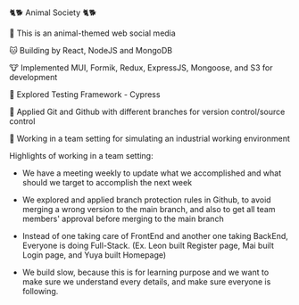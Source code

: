 🐈🐕 Animal Society 🐈🐕

🐶 This is an animal-themed web social media

🐱 Building by React, NodeJS and MongoDB

🐮 Implemented MUI, Formik, Redux, ExpressJS, Mongoose, and S3 for development

🙉 Explored Testing Framework - Cypress

🐣 Applied Git and Github with different branches for version control/source control

🐧 Working in a team setting for simulating an industrial working environment

Highlights of working in a team setting:

- We have a meeting weekly to update what we accomplished and what should we target to accomplish the next week

- We explored and applied branch protection rules in Github, to avoid merging a wrong version to the main branch, and also to get all team members' approval before merging to the main branch

- Instead of one taking care of FrontEnd and another one taking BackEnd, Everyone is doing Full-Stack. (Ex. Leon built Register page, Mai built Login page, and Yuya built Homepage)

- We build slow, because this is for learning purpose and we want to make sure we understand every details, and make sure everyone is following.
